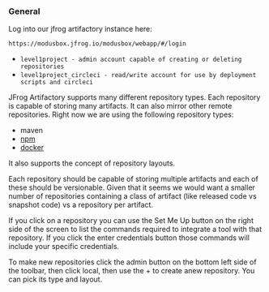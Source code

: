 ### General

Log into our jfrog artifactory instance here:

`https://modusbox.jfrog.io/modusbox/webapp/#/login`

* `level1project - admin account capable of creating or deleting repositories`
* `level1project_circleci - read/write account for use by deployment scripts and circleci`

JFrog Artifactory supports many different repository types.  Each repository is capable of storing many artifacts.  It can also mirror other remote repositories.  Right now we are using the following repository types:
* maven
* [npm](https://github.com/LevelOneProject/Docs/blob/master/Artifactory/npm_repos.md)
* [docker](https://github.com/LevelOneProject/Docs/blob/master/Artifactory/docker_repos.md)

It also supports the concept of repository layouts.

Each repository should be capable of storing multiple artifacts and each of these should be versionable.  Given that it seems we would want a smaller number of repositories containing a class of artifact (like released code vs snapshot code) vs a repository per artifact.

If you click on a repository you can use the Set Me Up button on the right side of the screen to list the commands required to integrate a tool with that repository.  If you click the enter credentials button those commands will include your specific credentials.

To make new repositories click the admin button on the bottom left side of the toolbar, then click local, then use the + to create  anew repository.  You can pick its type and layout.
